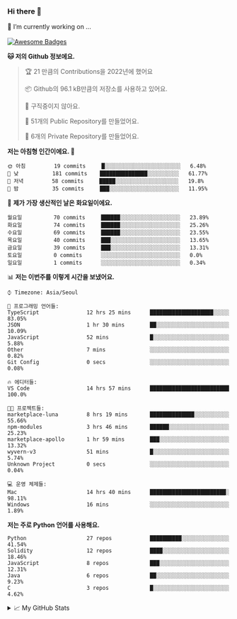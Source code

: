 ### Hi there 👋 
🔭 I’m currently working on ... </br></br>
[![Awesome Badges](https://img.shields.io/badge/Introduce-EN-green.svg)](https://github.com/tlatkdgus1/tlatkdgus1/blob/main/README.md.en)

<!--START_SECTION:waka-->
**🐱 저의 Github 정보에요.** 

> 🏆 21 만큼의 Contributions을 2022년에 했어요
 > 
> 📦 Github의 96.1 kB만큼의 저장소를 사용하고 있어요. 
 > 
> 🚫 구직중이지 않아요.
 > 
> 📜 51개의 Public Repository를 만들었어요. 
 > 
> 🔑 6개의 Private Repository를 만들었어요.  

**저는 아침형 인간이에요. 🐤** 

```text
🌞 아침         19 commits     █░░░░░░░░░░░░░░░░░░░░░░░░   6.48% 
🌆 낮　         181 commits    ███████████████░░░░░░░░░░   61.77% 
🌃 저녁         58 commits     █████░░░░░░░░░░░░░░░░░░░░   19.8% 
🌙 밤　         35 commits     ███░░░░░░░░░░░░░░░░░░░░░░   11.95%

```
📅 **제가 가장 생산적인 날은 화요일이에요.** 

```text
월요일          70 commits     ██████░░░░░░░░░░░░░░░░░░░   23.89% 
화요일          74 commits     ██████░░░░░░░░░░░░░░░░░░░   25.26% 
수요일          69 commits     ██████░░░░░░░░░░░░░░░░░░░   23.55% 
목요일          40 commits     ███░░░░░░░░░░░░░░░░░░░░░░   13.65% 
금요일          39 commits     ███░░░░░░░░░░░░░░░░░░░░░░   13.31% 
토요일          0 commits      ░░░░░░░░░░░░░░░░░░░░░░░░░   0.0% 
일요일          1 commits      ░░░░░░░░░░░░░░░░░░░░░░░░░   0.34%

```


📊 **저는 이번주를 이렇게 시간을 보냈어요.** 

```text
⌚︎ Timezone: Asia/Seoul

💬 프로그래밍 언어들: 
TypeScript               12 hrs 25 mins      ████████████████████░░░░░   83.05% 
JSON                     1 hr 30 mins        ██░░░░░░░░░░░░░░░░░░░░░░░   10.09% 
JavaScript               52 mins             █░░░░░░░░░░░░░░░░░░░░░░░░   5.88% 
Other                    7 mins              ░░░░░░░░░░░░░░░░░░░░░░░░░   0.82% 
Git Config               0 secs              ░░░░░░░░░░░░░░░░░░░░░░░░░   0.08%

🔥 에디터들: 
VS Code                  14 hrs 57 mins      █████████████████████████   100.0%

🐱‍💻 프로젝트들: 
marketplace-luna         8 hrs 19 mins       ██████████████░░░░░░░░░░░   55.66% 
npm-modules              3 hrs 46 mins       ██████░░░░░░░░░░░░░░░░░░░   25.23% 
marketplace-apollo       1 hr 59 mins        ███░░░░░░░░░░░░░░░░░░░░░░   13.32% 
wyvern-v3                51 mins             █░░░░░░░░░░░░░░░░░░░░░░░░   5.74% 
Unknown Project          0 secs              ░░░░░░░░░░░░░░░░░░░░░░░░░   0.04%

💻 운영 체제들: 
Mac                      14 hrs 40 mins      ████████████████████████░   98.11% 
Windows                  16 mins             ░░░░░░░░░░░░░░░░░░░░░░░░░   1.89%

```

**저는 주로 Python 언어를 사용해요.** 

```text
Python                   27 repos            ██████████░░░░░░░░░░░░░░░   41.54% 
Solidity                 12 repos            ████░░░░░░░░░░░░░░░░░░░░░   18.46% 
JavaScript               8 repos             ███░░░░░░░░░░░░░░░░░░░░░░   12.31% 
Java                     6 repos             ██░░░░░░░░░░░░░░░░░░░░░░░   9.23% 
C                        3 repos             █░░░░░░░░░░░░░░░░░░░░░░░░   4.62%

```



<!--END_SECTION:waka-->

<details>
<summary>📈 My GitHub Stats</summary>
<p align="center"> <img src="https://github-readme-stats.vercel.app/api?username=tlatkdgus1&show_icons=true" alt="tlatkdgus1" />
</details>
